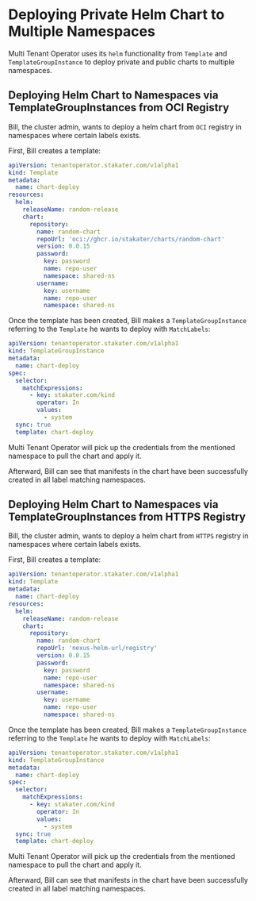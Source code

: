 # Deploying Private Helm Chart to Multiple Namespaces

Multi Tenant Operator uses its `helm` functionality from `Template` and `TemplateGroupInstance` to deploy private and public charts to multiple namespaces.

## Deploying Helm Chart to Namespaces via TemplateGroupInstances from OCI Registry

Bill, the cluster admin, wants to deploy a helm chart from `OCI` registry in namespaces where certain labels exists.

First, Bill creates a template:

```yaml
apiVersion: tenantoperator.stakater.com/v1alpha1
kind: Template
metadata:
  name: chart-deploy
resources:
  helm:
    releaseName: random-release
    chart:
      repository:
        name: random-chart
        repoUrl: 'oci://ghcr.io/stakater/charts/random-chart'
        version: 0.0.15
        password:
          key: password
          name: repo-user
          namespace: shared-ns
        username:
          key: username
          name: repo-user
          namespace: shared-ns
```

Once the template has been created, Bill makes a `TemplateGroupInstance` referring to the `Template` he wants to deploy with `MatchLabels`:

```yaml
apiVersion: tenantoperator.stakater.com/v1alpha1
kind: TemplateGroupInstance
metadata:
  name: chart-deploy
spec:
  selector:
    matchExpressions:
      - key: stakater.com/kind
        operator: In
        values:
          - system
  sync: true
  template: chart-deploy
```

Multi Tenant Operator will pick up the credentials from the mentioned namespace to pull the chart and apply it.

Afterward, Bill can see that manifests in the chart have been successfully created in all label matching namespaces.

## Deploying Helm Chart to Namespaces via TemplateGroupInstances from HTTPS Registry

Bill, the cluster admin, wants to deploy a helm chart from `HTTPS` registry in namespaces where certain labels exists.

First, Bill creates a template:

```yaml
apiVersion: tenantoperator.stakater.com/v1alpha1
kind: Template
metadata:
  name: chart-deploy
resources:
  helm:
    releaseName: random-release
    chart:
      repository:
        name: random-chart
        repoUrl: 'nexus-helm-url/registry'
        version: 0.0.15
        password:
          key: password
          name: repo-user
          namespace: shared-ns
        username:
          key: username
          name: repo-user
          namespace: shared-ns
```

Once the template has been created, Bill makes a `TemplateGroupInstance` referring to the `Template` he wants to deploy with `MatchLabels`:

```yaml
apiVersion: tenantoperator.stakater.com/v1alpha1
kind: TemplateGroupInstance
metadata:
  name: chart-deploy
spec:
  selector:
    matchExpressions:
      - key: stakater.com/kind
        operator: In
        values:
          - system
  sync: true
  template: chart-deploy
```

Multi Tenant Operator will pick up the credentials from the mentioned namespace to pull the chart and apply it.

Afterward, Bill can see that manifests in the chart have been successfully created in all label matching namespaces.
